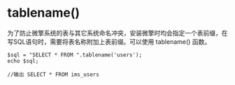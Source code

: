 
# tablename()

为了防止微擎系统的表与其它系统命名冲突，安装微擎时均会指定一个表前缀，在写SQL语句时，需要将表名称附加上表前缀。可以使用 tablename() 函数。

```
$sql = "SELECT * FROM ".tablename('users');
echo $sql;

//输出 SELECT * FROM ims_users

```
